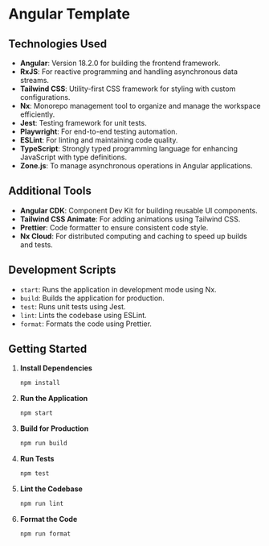 # Angular Template

## Technologies Used

- **Angular**: Version 18.2.0 for building the frontend framework.
- **RxJS**: For reactive programming and handling asynchronous data streams.
- **Tailwind CSS**: Utility-first CSS framework for styling with custom configurations.
- **Nx**: Monorepo management tool to organize and manage the workspace efficiently.
- **Jest**: Testing framework for unit tests.
- **Playwright**: For end-to-end testing automation.
- **ESLint**: For linting and maintaining code quality.
- **TypeScript**: Strongly typed programming language for enhancing JavaScript with type definitions.
- **Zone.js**: To manage asynchronous operations in Angular applications.

## Additional Tools

- **Angular CDK**: Component Dev Kit for building reusable UI components.
- **Tailwind CSS Animate**: For adding animations using Tailwind CSS.
- **Prettier**: Code formatter to ensure consistent code style.
- **Nx Cloud**: For distributed computing and caching to speed up builds and tests.

## Development Scripts

- `start`: Runs the application in development mode using Nx.
- `build`: Builds the application for production.
- `test`: Runs unit tests using Jest.
- `lint`: Lints the codebase using ESLint.
- `format`: Formats the code using Prettier.

## Getting Started

1. **Install Dependencies**

   ```bash
   npm install
   ```

2. **Run the Application**

   ```bash
   npm start
   ```

3. **Build for Production**

   ```bash
   npm run build
   ```

4. **Run Tests**

   ```bash
   npm test
   ```

5. **Lint the Codebase**

   ```bash
   npm run lint
   ```

6. **Format the Code**
   ```bash
   npm run format
   ```
